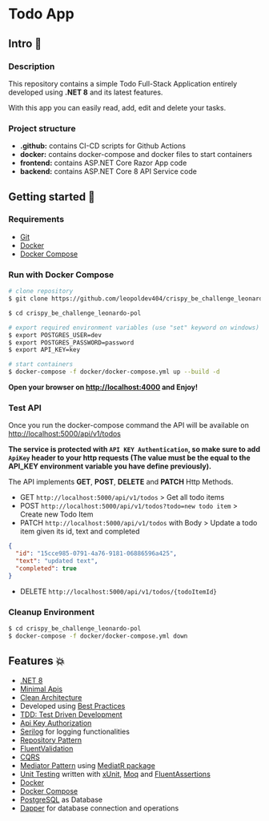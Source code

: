 # Todo App

## Intro 📄

### Description

This repository contains a simple Todo Full-Stack Application entirely developed using **.NET 8** and its latest features.

With this app you can easily read, add, edit and delete your tasks.

### Project structure

- **.github:** contains CI-CD scripts for Github Actions
- **docker:** contains docker-compose and docker files to start containers
- **frontend:** contains ASP.NET Core Razor App code
- **backend:** contains ASP.NET Core 8 API Service code

## Getting started 🚀

### Requirements

- [Git](https://git-scm.com/)
- [Docker](https://docs.docker.com/)
- [Docker Compose](https://docs.docker.com/)

### Run with **Docker Compose**

```sh
# clone repository
$ git clone https://github.com/leopoldev404/crispy_be_challenge_leonardo-pol.git

$ cd crispy_be_challenge_leonardo-pol

# export required environment variables (use "set" keyword on windows)
$ export POSTGRES_USER=dev
$ export POSTGRES_PASSWORD=password
$ export API_KEY=key

# start containers
$ docker-compose -f docker/docker-compose.yml up --build -d
```

**Open your browser on [http://localhost:4000](http://localhost:4000) and Enjoy!**

### Test API
Once you run the docker-compose command the API will be available on [http://localhost:5000/api/v1/todos](http://localhost:5000/api/v1/todos)

**The service is protected with `API KEY Authentication`, so make sure to add `ApiKey` header to your http requests
(The value must be the equal to the API_KEY environment variable you have define previously).**

The API implements **GET**, **POST**, **DELETE** and **PATCH** Http Methods.

- GET `http://localhost:5000/api/v1/todos` > Get all todo items
- POST `http://localhost:5000/api/v1/todos?todo=new todo item` > Create new Todo Item
- PATCH `http://localhost:5000/api/v1/todos` with Body  > Update a todo item given its id, text and completed
```json
{
  "id": "15cce985-0791-4a76-9181-06886596a425",
  "text": "updated text",
  "completed": true
}
```
- DELETE `http://localhost:5000/api/v1/todos/{todoItemId}`

### Cleanup Environment

```sh
$ cd crispy_be_challenge_leonardo-pol
$ docker-compose -f docker/docker-compose.yml down
```

## Features 💥

- [.NET 8]()
- [Minimal Apis](https://learn.microsoft.com/en-us/aspnet/core/fundamentals/minimal-apis/overview?view=aspnetcore-8.0)
- [Clean Architecture](https://blog.cleancoder.com/uncle-bob/2012/08/13/the-clean-architecture.html)
- Developed using [Best Practices](https://learn.microsoft.com/en-us/aspnet/core/fundamentals/best-practices?view=aspnetcore-8.0)
- [TDD: Test Driven Development](https://learn.microsoft.com/en-us/visualstudio/test/unit-test-basics?view=vs-2022)
- [Api Key Authorization](https://learn.microsoft.com/en-us/aspnet/core/fundamentals/minimal-apis/security?view=aspnetcore-8.0)
- [Serilog](https://github.com/serilog/serilog) for logging functionalities
- [Repository Pattern](https://learn.microsoft.com/en-us/aspnet/mvc/overview/older-versions/getting-started-with-ef-5-using-mvc-4/implementing-the-repository-and-unit-of-work-patterns-in-an-asp-net-mvc-application)
- [FluentValidation](https://www.nuget.org/packages/FluentValidation)
- [CQRS](https://docs.microsoft.com/en-us/azure/architecture/patterns/cqrs)
- [Mediator Pattern](https://en.wikipedia.org/wiki/Mediator_pattern) using [MediatR package](https://github.com/jbogard/MediatR)
- [Unit Testing]() written with [xUnit](https://xunit.net/), [Moq](https://github.com/devlooped/moq) and [FluentAssertions](https://fluentassertions.com/)
- [Docker](https://docs.docker.com/)
- [Docker Compose](https://docs.docker.com/compose/)
- [PostgreSQL](https://www.postgresql.org/) as Database
- [Dapper](https://www.nuget.org/packages/Dapper) for database connection and operations
